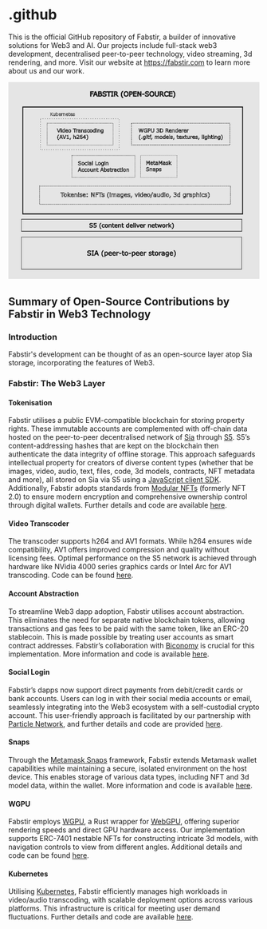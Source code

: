 # .github

This is the official GitHub repository of Fabstir, a builder of innovative solutions for Web3 and AI. Our projects include full-stack web3 development, decentralised peer-to-peer technology, video streaming, 3d rendering, and more. Visit our website at https://fabstir.com to learn more about us and our work.

<p align="center">
<img src="https://github.com/Fabstir/.github/blob/main/Fabstir_github.png" width="690" width="540" alt="Fabstir overview">
</p>

## Summary of Open-Source Contributions by Fabstir in Web3 Technology

### Introduction

Fabstir's development can be thought of as an open-source layer atop Sia storage, incorporating the features of Web3.

### Fabstir: The Web3 Layer

#### Tokenisation

Fabstir utilises a public EVM-compatible blockchain for storing property rights. These immutable accounts are complemented with off-chain data hosted on the peer-to-peer decentralised network of [Sia](https://sia.tech/) through [S5](https://github.com/s5-dev/S5). S5’s content-addressing hashes that are kept on the blockchain then authenticate the data integrity of offline storage. This approach safeguards intellectual property for creators of diverse content types (whether that be images, video, audio, text, files, code, 3d models, contracts, NFT metadata and more), all stored on Sia via S5 using a [JavaScript client SDK](https://github.com/parajbs-dev/s5client-js). Additionally, Fabstir adopts standards from [Modular NFTs](https://singular.app/) (formerly NFT 2.0) to ensure modern encryption and comprehensive ownership control through digital wallets. Further details and code are available [here](https://github.com/Fabstir/Fabstir_Media_Player_Snaps/tree/main/packages/site).

#### Video Transcoder

The transcoder supports h264 and AV1 formats. While h264 ensures wide compatibility, AV1 offers improved compression and quality without licensing fees. Optimal performance on the S5 network is achieved through hardware like NVidia 4000 series graphics cards or Intel Arc for AV1 transcoding. Code can be found [here](https://github.com/Fabstir/transcode).

#### Account Abstraction

To streamline Web3 dapp adoption, Fabstir utilises account abstraction. This eliminates the need for separate native blockchain tokens, allowing transactions and gas fees to be paid with the same token, like an ERC-20 stablecoin. This is made possible by treating user accounts as smart contract addresses. Fabstir’s collaboration with [Biconomy](https://www.biconomy.io/) is crucial for this implementation. More information and code is available [here](https://github.com/Fabstir/Fabstir_Media_Player_Snaps/tree/main/packages/site).

#### Social Login

Fabstir’s dapps now support direct payments from debit/credit cards or bank accounts. Users can log in with their social media accounts or email, seamlessly integrating into the Web3 ecosystem with a self-custodial crypto account. This user-friendly approach is facilitated by our partnership with [Particle Network](https://particle.network/), and further details and code are provided [here](https://github.com/Fabstir/Fabstir_Media_Player_Snaps/tree/main/packages/site).

#### Snaps

Through the [Metamask Snaps](https://metamask.io/snaps/) framework, Fabstir extends Metamask wallet capabilities while maintaining a secure, isolated environment on the host device. This enables storage of various data types, including NFT and 3d model data, within the wallet. More information and code is available [here](https://github.com/Fabstir/Fabstir_Media_Player_Snaps/tree/main).

#### WGPU

Fabstir employs [WGPU](https://github.com/gfx-rs/wgpu), a Rust wrapper for [WebGPU](https://www.w3.org/TR/webgpu/), offering superior rendering speeds and direct GPU hardware access. Our implementation supports ERC-7401 nestable NFTs for constructing intricate 3d models, with navigation controls to view from different angles. Additional details and code can be found [here](https://github.com/Fabstir/fabstir-renderer).

#### Kubernetes

Utilising [Kubernetes](https://kubernetes.io/), Fabstir efficiently manages high workloads in video/audio transcoding, with scalable deployment options across various platforms. This infrastructure is critical for meeting user demand fluctuations. Further details and code are available [here](https://github.com/Fabstir/transcode-infra).
